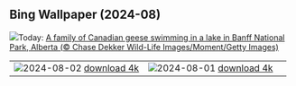 ## Bing Wallpaper (2024-08)
![](https://www.bing.com/th?id=OHR.GeesefamilyBanff_EN-CA8574111296_UHD.jpg&w=1000)Today: [A family of Canadian geese swimming in a lake in Banff National Park, Alberta (© Chase Dekker Wild-Life Images/Moment/Getty Images)](https://www.bing.com/th?id=OHR.GeesefamilyBanff_EN-CA8574111296_UHD.jpg)

|      |      |      |
| :----: | :----: | :----: |
|![](https://www.bing.com/th?id=OHR.KaptaiLake_EN-CA6019136030_UHD.jpg&pid=hp&w=384&h=216&rs=1&c=4)2024-08-02 [download 4k](https://www.bing.com/th?id=OHR.KaptaiLake_EN-CA6019136030_UHD.jpg)|![](https://www.bing.com/th?id=OHR.HoodoosBryce_EN-CA5127000421_UHD.jpg&pid=hp&w=384&h=216&rs=1&c=4)2024-08-01 [download 4k](https://www.bing.com/th?id=OHR.HoodoosBryce_EN-CA5127000421_UHD.jpg)|